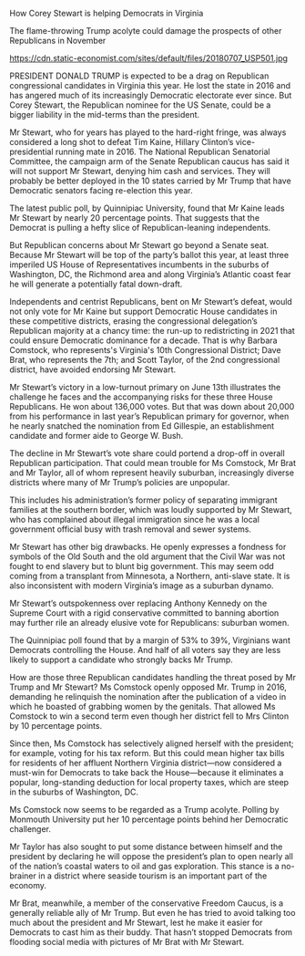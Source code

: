 How Corey Stewart is helping Democrats in Virginia

The flame-throwing Trump acolyte could damage the prospects of other Republicans in November

https://cdn.static-economist.com/sites/default/files/20180707_USP501.jpg

PRESIDENT DONALD TRUMP is expected to be a drag on Republican congressional candidates in Virginia this year. He lost the state in 2016 and has angered much of its increasingly Democratic electorate ever since. But Corey Stewart, the Republican nominee for the US Senate, could be a bigger liability in the mid-terms than the president.

Mr Stewart, who for years has played to the hard-right fringe, was always considered a long shot to defeat Tim Kaine, Hillary Clinton’s vice-presidential running mate in 2016. The National Republican Senatorial Committee, the campaign arm of the Senate Republican caucus has said it will not support Mr Stewart, denying him cash and services. They will probably be better deployed in the 10 states carried by Mr Trump that have Democratic senators facing re-election this year. 

The latest public poll, by Quinnipiac University, found that Mr Kaine leads Mr Stewart by nearly 20 percentage points. That suggests that the Democrat is pulling a hefty slice of Republican-leaning independents.

But Republican concerns about Mr Stewart go beyond a Senate seat. Because Mr Stewart will be top of the party’s ballot this year, at least three imperiled US House of Representatives incumbents in the suburbs of Washington, DC, the Richmond area and along Virginia’s Atlantic coast fear he will generate a potentially fatal down-draft.

Independents and centrist Republicans, bent on Mr Stewart’s defeat, would not only vote for Mr Kaine but support Democratic House candidates in these competitive districts, erasing the congressional delegation’s Republican majority at a chancy time: the run-up to redistricting in 2021 that could ensure Democratic dominance for a decade. That is why Barbara Comstock, who represents's Virginia's 10th Congressional District; Dave Brat, who represents the 7th; and Scott Taylor, of the 2nd congressional district, have avoided endorsing Mr Stewart.

Mr Stewart’s victory in a low-turnout primary on June 13th illustrates the challenge he faces and the accompanying risks for these three House Republicans. He won about 136,000 votes. But that was down about 20,000 from his performance in last year’s Republican primary for governor, when he nearly snatched the nomination from Ed Gillespie, an establishment candidate and former aide to George W. Bush.

The decline in Mr Stewart’s vote share could portend a drop-off in overall Republican participation. That could mean trouble for Ms Comstock, Mr Brat and Mr Taylor, all of whom represent heavily suburban, increasingly diverse districts where many of Mr Trump’s policies are unpopular.

This includes his administration’s former policy of separating immigrant families at the southern border, which was loudly supported by Mr Stewart, who has complained about illegal immigration since he was a local government official busy with trash removal and sewer systems.

Mr Stewart has other big drawbacks. He openly expresses a fondness for symbols of the Old South and the old argument that the Civil War was not fought to end slavery but to blunt big government. This may seem odd coming from a transplant from Minnesota, a Northern, anti-slave state. It is also inconsistent with modern Virginia’s image as a suburban dynamo.

Mr Stewart’s outspokenness over replacing Anthony Kennedy on the Supreme Court with a rigid conservative committed to banning abortion may further rile an already elusive vote for Republicans: suburban women.

The Quinnipiac poll found that by a margin of 53% to 39%, Virginians want Democrats controlling the House. And half of all voters say they are less likely to support a candidate who strongly backs Mr Trump.

How are those three Republican candidates handling the threat posed by Mr Trump and Mr Stewart? Ms Comstock openly opposed Mr. Trump in 2016, demanding he relinquish the nomination after the publication of a video in which he boasted of grabbing women by the genitals. That allowed Ms Comstock to win a second term even though her district fell to Mrs Clinton by 10 percentage points.

Since then, Ms Comstock has selectively aligned herself with the president; for example, voting for his tax reform. But this could mean higher tax bills for residents of her affluent Northern Virginia district—now considered a must-win for Democrats to take back the House—because it eliminates a popular, long-standing deduction for local property taxes, which are steep in the suburbs of Washington, DC.

Ms Comstock now seems to be regarded as a Trump acolyte. Polling by Monmouth University put her 10 percentage points behind her Democratic challenger.

Mr Taylor has also sought to put some distance between himself and the president by declaring he will oppose the president’s plan to open nearly all of the nation’s coastal waters to oil and gas exploration. This stance is a no-brainer in a district where seaside tourism is an important part of the economy.

Mr Brat, meanwhile, a member of the conservative Freedom Caucus, is a generally reliable ally of Mr Trump. But even he has tried to avoid talking too much about the president and Mr Stewart, lest he make it easier for Democrats to cast him as their buddy. That hasn’t stopped Democrats from flooding social media with pictures of Mr Brat with Mr Stewart.

 

 